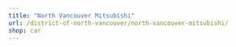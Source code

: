 ```yaml
---
title: "North Vancouver Mitsubishi"
url: /district-of-north-vancouver/north-vancouver-mitsubishi/
shop: car
---
```

